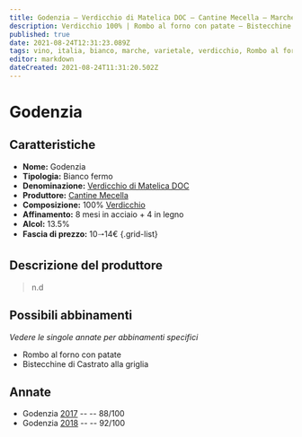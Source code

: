 ```yaml
---
title: Godenzia – Verdicchio di Matelica DOC – Cantine Mecella – Marche (IT) – 10🠒14€ – 3★ - 5★
description: Verdicchio 100% | Rombo al forno con patate – Bistecchine di Castrato alla griglia
published: true
date: 2021-08-24T12:31:23.089Z
tags: vino, italia, bianco, marche, varietale, verdicchio, Rombo al forno con patate, Bistecchine di Castrato alla griglia, 10🠒14€, 5 stelle
editor: markdown
dateCreated: 2021-08-24T11:31:20.502Z
---
```


# Godenzia

## Caratteristiche
- **Nome:** Godenzia
- **Tipologia:** Bianco fermo
- **Denominazione:** [Verdicchio di Matelica DOC](/denominazioni/Italia/Marche/DOC/Verdicchio-di-Matelica)
- **Produttore:** [Cantine Mecella](/produttori/Italia/Marche/Cantine-Mecella) 
- **Composizione:** 100% [Verdicchio](/vitigni/Italia/bacca-bianca/verdicchio)
- **Affinamento:** 8 mesi in acciaio + 4 in legno
- **Alcol:** 13.5%
- **Fascia di prezzo:** 10🠒14€
{.grid-list}

## Descrizione del produttore

> n.d

## Possibili abbinamenti
*Vedere le singole annate per abbinamenti specifici*

- Rombo al forno con patate
- Bistecchine di Castrato alla griglia

## Annate
- Godenzia [2017](/vini/Italia/Marche/Cantine-Mecella/Godenzia/2017) -- <span class="star-3"></span> -- 88/100
- Godenzia [2018](/vini/Italia/Marche/Cantine-Mecella/Godenzia/2018) -- <span class="star-5"></span> -- 92/100


